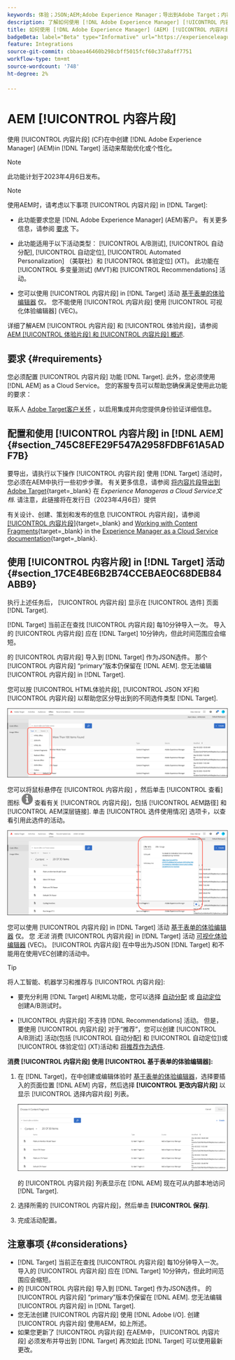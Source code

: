 ```yaml
---
keywords: 体验；JSON;AEM;Adobe Experience Manager；导出到Adobe Target；内容片段；片段；CF;CF
description: 了解如何使用 [!DNL Adobe Experience Manager] [!UICONTROL 内容片段] in [!DNL Adobe Target] 活动。
title: 如何使用 [!DNL Adobe Experience Manager] (AEM) [!UICONTROL 内容片段]?
badgeBeta: label="Beta" type="Informative" url="https://experienceleague.adobe.com/docs/target/using/introduction/intro.html#beta newtab=true" tooltip="What are Target Beta release features?"
feature: Integrations
source-git-commit: cbbaea46460b298cbff5015fcf60c37a8aff7751
workflow-type: tm+mt
source-wordcount: '748'
ht-degree: 2%

---
```


# AEM [!UICONTROL 内容片段]

使用 [!UICONTROL 内容片段] (CF)在中创建 [!DNL Adobe Experience Manager] (AEM)in [!DNL Target] 活动来帮助优化或个性化。

>[!NOTE]
>
>此功能计划于2023年4月6日发布。


>[!NOTE]
>
>使用AEM时，请考虑以下事项 [!UICONTROL 内容片段] in [!DNL Target]:
> 
>* 此功能要求您是 [!DNL Adobe Experience Manager] (AEM)客户。 有关更多信息，请参阅 [要求](#section_AE6F0971E1574B3AA324003599B96E5A) 下。
>
>* 此功能适用于以下活动类型： [!UICONTROL A/B测试], [!UICONTROL 自动分配], [!UICONTROL 自动定位], [!UICONTROL Automated Personalization] （美联社）和 [!UICONTROL 体验定位] (XT)。 此功能在 [!UICONTROL 多变量测试] (MVT)和 [!UICONTROL Recommendations] 活动。
>
>* 您可以使用 [!UICONTROL 内容片段] in [!DNL Target] 活动 [基于表单的体验编辑器](/help/main/c-experiences/form-experience-composer.md) 仅。 您不能使用 [!UICONTROL 内容片段] 使用 [!UICONTROL 可视化体验编辑器] (VEC)。


详细了解AEM [!UICONTROL 内容片段] 和 [!UICONTROL 体验片段]，请参阅 [AEM [!UICONTROL 体验片段] 和 [!UICONTROL 内容片段] 概述](/help/main/c-integrating-target-with-mac/aem/aem-experience-and-content-fragments.md).

## 要求 {#requirements}

您必须配置 [!UICONTROL 内容片段] 功能 [!DNL Target]. 此外，您必须使用 [!DNL AEM] as a Cloud Service。 您的客服专员可以帮助您确保满足使用此功能的要求：

联系人 [Adobe Target客户关怀](/help/main/cmp-resources-and-contact-information.md#reference_ACA3391A00EF467B87930A450050077C) ，以启用集成并向您提供身份验证详细信息。

## 配置和使用 [!UICONTROL 内容片段] in [!DNL AEM] {#section_745C8EFE29F547A2958FDBF61A5ADF7B}

要导出，请执行以下操作 [!UICONTROL 内容片段] 使用 [!DNL Target] 活动时，您必须在AEM中执行一些初步步骤。 有关更多信息，请参阅 [将内容片段导出到Adobe Target](https://experienceleague.adobe.com/docs/experience-manager-cloud-service/content/sites/integrations/content-fragments-target.html){target=_blank} 在 *Experience Manageras a Cloud Service文档*. 请注意，此链接将在发行日（2023年4月6日）提供

有关设计、创建、策划和发布的信息 [!UICONTROL 内容片段]，请参阅 [[!UICONTROL 内容片段]](https://experienceleague.adobe.com/docs/experience-manager-cloud-service/content/sites/authoring/fundamentals/content-fragments.html?lang=en){target=_blank} and [Working with Content Fragments](https://experienceleague.adobe.com/docs/experience-manager-cloud-service/content/sites/administering/content-fragments/content-fragments.html){target=_blank} in the [Experience Manager as a Cloud Service documentation](https://experienceleague.adobe.com/docs/experience-manager-cloud-service/content/home.html){target=_blank}.

## 使用 [!UICONTROL 内容片段] in [!DNL Target] 活动 {#section_17CE4BE6B2B74CCEBAE0C68DEB84ABB9}

执行上述任务后， [!UICONTROL 内容片段] 显示在 [!UICONTROL 选件] 页面 [!DNL Target].

[!DNL Target] 当前正在查找 [!UICONTROL 内容片段] 每10分钟导入一次。 导入的 [!UICONTROL 内容片段] 应在 [!DNL Target] 10分钟内，但此时间范围应会缩短。

的 [!UICONTROL 内容片段] 导入到 [!DNL Target] 作为JSON选件。 那个 [!UICONTROL 内容片段] “primary”版本仍保留在 [!DNL AEM]. 您无法编辑 [!UICONTROL 内容片段] in [!DNL Target].

您可以按 [!UICONTROL HTML体验片段], [!UICONTROL JSON XF]和 [!UICONTROL 内容片段] 以帮助您区分导出到的不同选件类型 [!DNL Target].

![按内容片段类型过滤：HTML或JSON](/help/main/c-integrating-target-with-mac/aem/assets/fragment-types.png)

您可以将鼠标悬停在 [!UICONTROL 内容片段] ，然后单击 [!UICONTROL 查看] 图标 ![“信息”图标](/help/main/c-integrating-target-with-mac/aem/assets/icon-info.png) 查看有关 [!UICONTROL 内容片段]，包括 [!UICONTROL AEM路径] 和 [!UICONTROL AEM深层链接]. 单击 [!UICONTROL 选件使用情况] 选项卡，以查看引用此选件的活动。

![内容片段信息弹出窗口](/help/main/c-integrating-target-with-mac/aem/assets/cf-info-popup.png)

您可以使用 [!UICONTROL 内容片段] in [!DNL Target] 活动 [基于表单的体验编辑器](/help/main/c-experiences/form-experience-composer.md) 仅。 您 *无法* 消费 [!UICONTROL 内容片段] in [!DNL Target] 活动 [可视化体验编辑器](/help/main/c-experiences/c-visual-experience-composer/visual-experience-composer.md) (VEC)。 [!UICONTROL 内容片段] 在中导出为JSON [!DNL Target] 和不能用在使用VEC创建的活动中。

>[!TIP]
>
>将人工智能、机器学习和推荐与 [!UICONTROL 内容片段]:
>
>* 要充分利用 [!DNL Target] AI和ML功能，您可以选择 [自动分配](/help/main/c-activities/automated-traffic-allocation/automated-traffic-allocation.md#concept_A1407678796B4C569E94CBA8A9F7F5D4) 或 [自动定位](/help/main/c-activities/auto-target/auto-target-to-optimize.md) 创建A/B测试时。
>
>* [!UICONTROL 内容片段] 不支持 [!DNL Recommendations] 活动。 但是，要使用 [!UICONTROL 内容片段] 对于“推荐”，您可以创建 [!UICONTROL A/B测试] 活动(包括 [!UICONTROL 自动分配] 和 [!UICONTROL 自动定位])或 [!UICONTROL 体验定位] (XT)活动和 [将推荐作为选件](/help/main/c-recommendations/recommendations-as-an-offer.md).


**消费 [!UICONTROL 内容片段] 使用 [!UICONTROL 基于表单的体验编辑器]:**

1. 在 [!DNL Target]，在中创建或编辑体验时 [基于表单的体验编辑器](/help/main/c-experiences/form-experience-composer.md#task_FAC842A6535045B68B4C1AD3E657E56E)，选择要插入的页面位置 [!DNL AEM] 内容，然后选择 **[!UICONTROL 更改内容片段]** 以显示 [!UICONTROL 选择内容片段] 列表。

   ![content_fragment_list图像](/help/main/c-integrating-target-with-mac/aem/assets/choose-content-fragment.png)

   的 [!UICONTROL 内容片段] 列表显示在 [!DNL AEM] 现在可从内部本地访问 [!DNL Target].

1. 选择所需的 [!UICONTROL 内容片段]，然后单击 **[!UICONTROL 保存]**.
1. 完成活动配置。

## 注意事项 {#considerations}

* [!DNL Target] 当前正在查找 [!UICONTROL 内容片段] 每10分钟导入一次。 导入的 [!UICONTROL 内容片段] 应在 [!DNL Target] 10分钟内，但此时间范围应会缩短。
* 的 [!UICONTROL 内容片段] 导入到 [!DNL Target] 作为JSON选件。 的 [!UICONTROL 内容片段] “primary”版本仍保留在 [!DNL AEM]. 您无法编辑 [!UICONTROL 内容片段] in [!DNL Target].
* 您无法创建 [!UICONTROL 内容片段] 使用 [!DNL Adobe I/O]. 创建 [!UICONTROL 内容片段] 使用AEM，如上所述。
* 如果您更新了 [!UICONTROL 内容片段] 在AEM中， [!UICONTROL 内容片段] 必须发布并导出到 [!DNL Target] 再次如此 [!DNL Target] 可以使用最新更改。